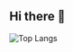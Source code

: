 ## Hi there 👋

![Top Langs](https://github-readme-stats-sand-six-91.vercel.app/api/top-langs/?username=combikms&layout=compact&theme=dracula)

<!--
**combikms/combikms** is a ✨ _special_ ✨ repository because its `README.md` (this file) appears on your GitHub profile.

Here are some ideas to get you started:

- 🔭 I’m currently working on ...
- 🌱 I’m currently learning ...
- 👯 I’m looking to collaborate on ...
- 🤔 I’m looking for help with ...
- 💬 Ask me about ...
- 📫 How to reach me: ...
- 😄 Pronouns: ...
- ⚡ Fun fact: ...
-->
